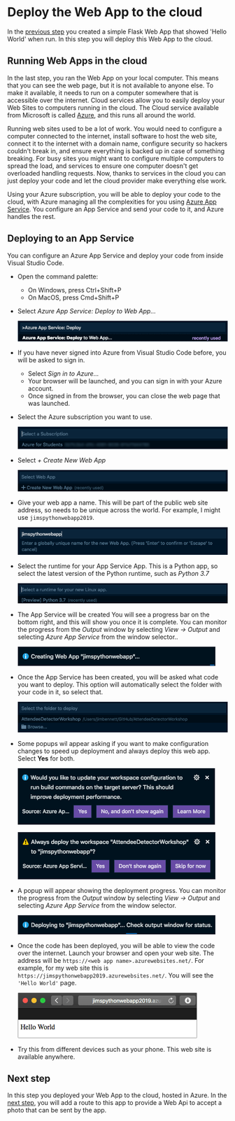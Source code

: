 # Deploy the Web App to the cloud

In the [previous step](./CreateAFlaskWebApp.md) you created a simple Flask Web App that showed 'Hello World' when run. In this step you will deploy this Web App to the cloud.

## Running Web Apps in the cloud

In the last step, you ran the Web App on your local computer. This means that you can see the web page, but it is not available to anyone else. To make it available, it needs to run on a computer somewhere that is accessible over the internet. Cloud services allow you to easily deploy your Web Sites to computers running in the cloud. The Cloud service available from Microsoft is called [Azure](https://azure.microsoft.com/?WT.mc_id=pythonworkshop-github-jabenn), and this runs all around the world.

Running web sites used to be a lot of work. You would need to configure a computer connected to the internet, install software to host the web site, connect it to the internet with a domain name, configure security so hackers couldn't break in, and ensure everything is backed up in case of something breaking. For busy sites you might want to configure multiple computers to spread the load, and services to ensure one computer doesn't get overloaded handling requests. Now, thanks to services in the cloud you can just deploy your code and let the cloud provider make everything else work.

Using your Azure subscription, you will be able to deploy your code to the cloud, with Azure managing all the complexities for you using [Azure App Service](https://azure.microsoft.com/services/app-service/?WT.mc_id=pythonworkshop-github-jabenn). You configure an App Service and send your code to it, and Azure handles the rest.

## Deploying to an App Service

You can configure an Azure App Service and deploy your code from inside Visual Studio Code.

* Open the command palette:
  * On Windows, press Ctrl+Shift+P
  * On MacOS, press Cmd+Shift+P

* Select *Azure App Service: Deploy to Web App...*
  
  ![The command palette showing the Azure App Service: Deploy to Web App option](../Images/CommandPaletteDeployAppService.png)

* If you have never signed into Azure from Visual Studio Code before, you will be asked to sign in.
  * Select *Sign in to Azure...*
  * Your browser will be launched, and you can sign in with your Azure account.
  * Once signed in from the browser, you can close the web page that was launched.

* Select the Azure subscription you want to use.
  
  ![The command palette showing the select subscription option](../Images/SelectDeploySubscription.png)

* Select *+ Create New Web App*

  ![The command palette showing the create web app option](../Images/CreateNewWebApp.png)

* Give your web app a name. This will be part of the public web site address, so needs to be unique across the world. For example, I might use `jimspythonwebapp2019`.

  ![The command palette showing the new web app name option](../Images/SelectWebAppName.png)

* Select the runtime for your App Service App. This is a Python app, so select the latest version of the Python runtime, such as *Python 3.7*

  ![The command palette showing the select runtime option](../Images/SelectPythonRuntime.png)

* The App Service will be created You will see a progress bar on the bottom right, and this will show you once it is complete. You can monitor the progress from the *Output* window by selecting *View -> Output* and selecting *Azure App Service* from the window selector..

  ![The create app service progress bar](../Images/CreateWebAppProgress.png)

* Once the App Service has been created, you will be asked what code you want to deploy. This option will automatically select the folder with your code in it, so select that.

  ![The command palette showing the deployment source option](../Images/SelectDeployFolder.png)

* Some popups wil appear asking if you want to make configuration changes to speed up deployment and always deploy this web app. Select **Yes** for both.
  
  ![The update workspace configuration dialog](../Images/UpdateWorkspaceConfigDialog.png)
  
  ![The always deploy to the web app configuration dialog](../Images/AlwaysDeployDIalog.png)

* A popup will appear showing the deployment progress. You can monitor the progress from the *Output* window by selecting *View -> Output* and selecting *Azure App Service* from the window selector.
  
  ![The deploy progress dialog](../Images/DeployProgress.png)

* Once the code has been deployed, you will be able to view the code over the internet. Launch your browser and open your web site. The address will be `https://<web app name>.azurewebsites.net/`. For example, for my web site this is `https://jimspythonwebapp2019.azurewebsites.net/`. You will see the `'Hello World'` page.
  
  ![The Hello World site running in Azure](../Images/WebsiteRunningInAzure.png)

* Try this from different devices such as your phone. This web site is available anywhere.

## Next step

In this step you deployed your Web App to the cloud, hosted in Azure. In the [next step](./AddWebApi.md), you will add a route to this app to provide a Web Api to accept a photo that can be sent by the app.
